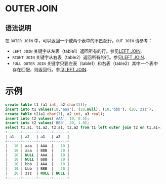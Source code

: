 # **OUTER JOIN**

## **语法说明**

在 ``OUTER JOIN`` 中，可以返回一个或两个表中的不匹配行。``OUT JOIN``  请参考：

- ``LEFT JOIN`` 关键字从左表（table1）返回所有的行。参见[LEFT JOIN](left-join.md).
- ``RIGHT JOIN`` 关键字从右表（table2）返回所有的行。参见[LEFT JOIN](right-join.md).
- ``FULL OUTER JOIN`` 关键字只要左表（table1）和右表（table2）其中一个表中存在匹配，则返回行。参见[LEFT JOIN](full-join.md).

# **示例**

```sql
create table t1 (a1 int, a2 char(3));
insert into t1 values(10,'aaa'), (10,null), (10,'bbb'), (20,'zzz');
create table t2(a1 char(3), a2 int, a3 real);
insert into t2 values('AAA', 10, 0.5);
insert into t2 values('BBB', 20, 1.0);
select t1.a1, t1.a2, t2.a1, t2.a2 from t1 left outer join t2 on t1.a1=10;
+------+------+------+------+
| a1   | a2   | a1   | a2   |
+------+------+------+------+
|   10 | aaa  | AAA  |   10 |
|   10 | aaa  | BBB  |   20 |
|   10 | NULL | AAA  |   10 |
|   10 | NULL | BBB  |   20 |
|   10 | bbb  | AAA  |   10 |
|   10 | bbb  | BBB  |   20 |
|   20 | zzz  | NULL | NULL |
+------+------+------+------+
```

